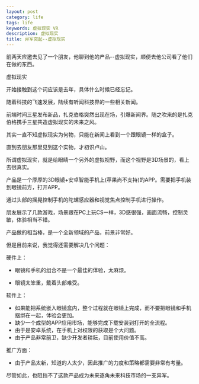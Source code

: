 ```yaml
---
layout: post
category: life
tags: life
keywords: 虚拟现实 VR
description: 虚拟现实
title: 异军突起--虚拟现实
---
```


前两天应邀去见了一个朋友，他聊到他的产品--虚拟现实，顺便去他公司看了他们在做的东西。

虚拟现实

开始接触到这个词应该是去年，具体什么时候已经忘记。

随着科技的飞速发展，陆续有听闻科技界的一些相关新闻。

前端时间三星发布新品，扎克伯格突然出现在场，引爆新闻界。随之吹来的是扎克伯格携手三星共造虚拟现实的未来之风。

其实一直不知虚拟现实为何物，只能在新闻上看到一个跟眼镜一样的盒子。

直到去朋友那里见到这个实物，才初识卢山。

所谓虚拟现实，就是给眼睛一个另外的虚拟视野，而这个视野是3D场景的，看上去很真实。

产品是一个厚厚的3D眼镜+安卓智能手机上(苹果尚不支持)的APP。需要把手机装到眼镜前方，打开APP。

通过头部的摇晃控制手机的陀螺感应器和视觉焦点控制手机进行操作。

朋友展示了几款游戏，场景跟在PC上玩CS一样，3D感很强，画面流畅，控制灵敏，体验相当不错。

产品做的相当棒，是一个全新领域的产品，前景非常好。

但是目前来说，我觉得还需要解决几个问题：

硬件上：

* 眼镜和手机的组合不是一个最佳的体验，太麻烦。

* 眼镜太笨重，戴着头部难受。

软件上：

* 如果能把系统嵌入眼镜盒内，整个过程就在眼镜上完成，而不要把眼镜和手机捆绑在一起，体验会更加。
* 缺少一个成型的APP应用市场，能够完成下载安装到打开的全流程。
* 由于是安卓系统，在手机上对权限的获取是个大问题。
* 由于产品非常前卫，缺少开发者耕耘，目前使用价值不高。

推广方面：
* 由于产品太新，知道的人太少，因此推广的力度和策略都需要非常有考量。

尽管如此，也阻挡不了这款产品成为未来逐角未来科技市场的一支异军。